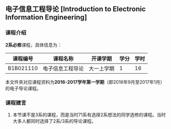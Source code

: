 ## 电子信息工程导论 [Introduction to Electronic Information Engineering]

### 课程介绍

**2系必修**课程，具体信息为：

| 课程编号 | 课程名称 | 开课学期 | 学分 | 学时 |
| --- | --- | --- | --- | --- |
| B1B021110 | 电子信息工程导论 | 大一上学期 | 1 | 16 |

本文件夹对应课程资料为**2016-2017学年第一学期**（即2016年9月至2017年1月）的电子导论课程。

### 课程建言

1. 本节课不是3系的课程，而是当时71系有选择2系想法的同学选修的课程。当时大多人都同时选择了2系/3系的导论课程。
